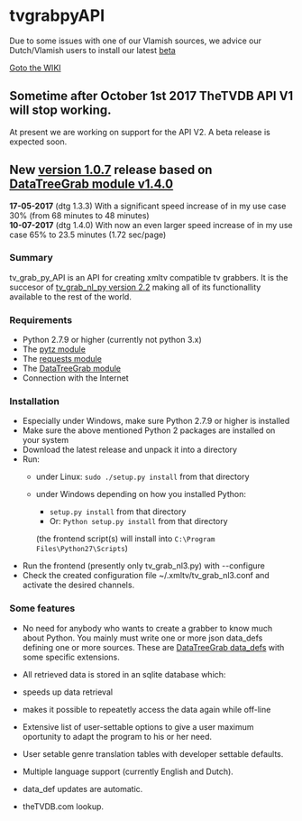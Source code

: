 # tvgrabpyAPI

Due to some issues with one of our Vlamish sources, we advice our Dutch/Vlamish users to install our latest [beta](https://github.com/tvgrabbers/tvgrabpyAPI/releases/tag/beta-1.0.10-p20200202)

[Goto the WIKI](https://github.com/tvgrabbers/tvgrabpyAPI/wiki)

## Sometime after October 1st 2017 TheTVDB API V1 will stop working.
At present we are working on support for the API V2. A beta release is expected soon.

## New [version 1.0.7](https://github.com/tvgrabbers/tvgrabpyAPI/releases/tag/stable-1.0.7) release based on [DataTreeGrab module v1.4.0](https://github.com/tvgrabbers/DataTree/releases/tag/stable-1.4.0)

**17-05-2017** (dtg 1.3.3) With a significant speed increase of in my use case 30% (from 68 minutes to 48 minutes)  
**10-07-2017** (dtg 1.4.0) With now an even larger speed increase of in my use case 65% to 23.5 minutes (1.72 sec/page)  

### Summary

tv_grab_py_API is an API for creating xmltv compatible tv grabbers. It is the succesor of [tv_grab_nl_py version 2.2](https://github.com/tvgrabbers/tvgrabnlpy) making all of its functionallity available to the rest of the world.

### Requirements

 * Python 2.7.9 or higher (currently not python 3.x)
 * The [pytz module](http://pypi.python.org/pypi/pytz)
 * The [requests module](https://pypi.python.org/pypi/requests)
 * The [DataTreeGrab module](https://github.com/tvgrabbers/DataTree/)
 * Connection with the Internet

### Installation

* Especially under Windows, make sure Python 2.7.9 or higher is installed 
* Make sure the above mentioned Python 2 packages are installed on your system
* Download the latest release and unpack it into a directory
* Run:
  * under Linux: `sudo ./setup.py install` from that directory
  * under Windows depending on how you installed Python:
    * `setup.py install` from that directory
    * Or: `Python setup.py install` from that directory

    (the frontend script(s) will install into `C:\Program Files\Python27\Scripts`)
* Run the frontend (presently only tv_grab_nl3.py) with --configure
* Check the created configuration file ~/.xmltv/tv_grab_nl3.conf and activate the desired channels.

### Some features

 * No need for anybody who wants to create a grabber to know much about Python. You mainly must write one or more json data_defs defining one or more sources. These are [DataTreeGrab data_defs](https://github.com/tvgrabbers/DataTree/wiki/data_def_language) with some specific extensions.
 * All retrieved data is stored in an sqlite database which:
  * speeds up data retrieval
  * makes it possible to repeatetly access the data again while off-line  
 
 * Extensive list of user-settable options to give a user maximum oportunity to adapt the program to his or her need.
 * User setable genre translation tables with developer settable defaults.
 * Multiple language support (currently English and Dutch).
 * data_def updates are automatic.
 * theTVDB.com lookup.
